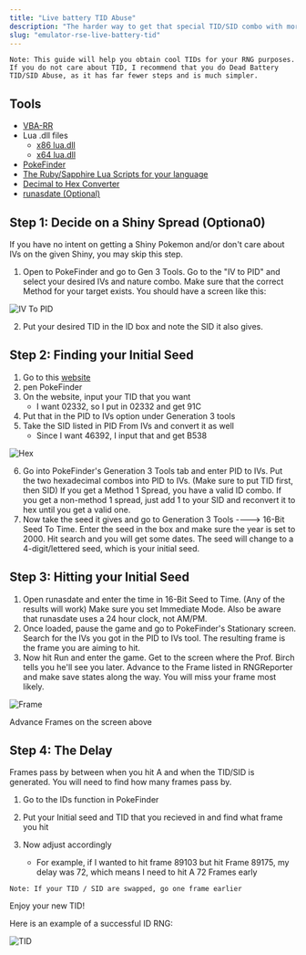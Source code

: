 ```yaml
---
title: "Live battery TID Abuse"
description: "The harder way to get that special TID/SID combo with more options"
slug: "emulator-rse-live-battery-tid"
---
```


```
Note: This guide will help you obtain cool TIDs for your RNG purposes. If you do not care about TID, I recommend that you do Dead Battery TID/SID Abuse, as it has far fewer steps and is much simpler.
```

## Tools

- [VBA-RR](https://github.com/TASVideos/vba-rerecording/releases)
- Lua .dll files
  - [x86 lua.dll](https://www.dropbox.com/s/2o4hdphn7j9z349/lua-dll-x86.zip?dl=0)
  - [x64 lua.dll](https://www.dropbox.com/s/t8yttukleqserzp/lua-dll-x64.rar?dl=0)
- [PokeFinder](https://github.com/Admiral-Fish/PokeFinder/releases)
- [The Ruby/Sapphire Lua Scripts for your language](http://pokerng.forumcommunity.net/?t=56443955)
- [Decimal to Hex Converter](https://www.binaryhexconverter.com/decimal-to-hex-converter)
- [runasdate (Optional)](https://runasdate.en.softonic.com/)

## Step 1: Decide on a Shiny Spread (Optiona0)

If you have no intent on getting a Shiny Pokemon and/or don't care about IVs on the given Shiny, you may skip this step.

1. Open to PokeFinder and go to Gen 3 Tools. Go to the "IV to PID" and select your desired IVs and nature combo. Make sure that the correct Method for your target exists. You should have a screen like this:

![IV To PID](https://snag.gy/bTkeXi.jpg)

2. Put your desired TID in the ID box and note the SID it also gives.

## Step 2: Finding your Initial Seed

1. Go to this [website](https://www.binaryhexconverter.com/decimal-to-hex-converter)
2. pen PokeFinder
3. On the website, input your TID that you want
   - I want 02332, so I put in 02332 and get 91C
4. Put that in the PID to IVs option under Generation 3 tools
5. Take the SID listed in PID From IVs and convert it as well
   - Since I want 46392, I input that and get B538

![Hex](https://snag.gy/EZkURB.jpg)

6. Go into PokeFinder's Generation 3 Tools tab and enter PID to IVs. Put the two hexadecimal combos into PID to IVs. (Make sure to put TID first, then SID) If you get a Method 1 Spread, you have a valid ID combo. If you get a non-method 1 spread, just add 1 to your SID and reconvert it to hex until you get a valid one.
7. Now take the seed it gives and go to Generation 3 Tools ----> 16-Bit Seed To Time. Enter the seed in the box and make sure the year is set to 2000. Hit search and you will get some dates. The seed will change to a 4-digit/lettered seed, which is your initial seed.

## Step 3: Hitting your Initial Seed

1. Open runasdate and enter the time in 16-Bit Seed to Time. (Any of the results will work) Make sure you set Immediate Mode. Also be aware that runasdate uses a 24 hour clock, not AM/PM.
2. Once loaded, pause the game and go to PokeFinder's Stationary screen. Search for the IVs you got in the PID to IVs tool. The resulting frame is the frame you are aiming to hit.
3. Now hit Run and enter the game. Get to the screen where the Prof. Birch tells you he'll see you later. Advance to the Frame listed in RNGReporter and make save states along the way. You will miss your frame most likely.

![Frame](https://snag.gy/lte3bH.jpg)

Advance Frames on the screen above

## Step 4: The Delay

Frames pass by between when you hit A and when the TID/SID is generated. You will need to find how many frames pass by.

1. Go to the IDs function in PokeFinder
2. Put your Initial seed and TID that you recieved in and find what frame you hit
3. Now adjust accordingly

   - For example, if I wanted to hit frame 89103 but hit Frame 89175, my delay was 72, which means I need to hit A 72 Frames early

```
Note: If your TID / SID are swapped, go one frame earlier
```

Enjoy your new TID!

Here is an example of a successful ID RNG:

![TID](https://snag.gy/yfJlxs.jpg)
